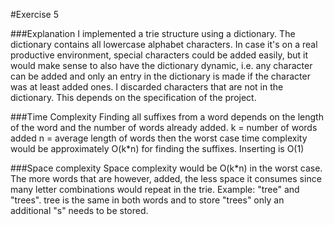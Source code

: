#Exercise 5

###Explanation
I implemented a trie structure using a dictionary. The dictionary contains all 
lowercase alphabet characters. In case it's on a real productive environment,
special characters could be added easily, but it would make sense to also have the 
dictionary dynamic, i.e. any character can be added and only an entry in the dictionary
is made if the character was at least added ones.
I discarded characters that are not in the dictionary. This depends on the specification of the
project.

###Time Complexity
Finding all suffixes from a word depends on the length of the word and the number
of words already added.
k = number of words added
n = average length of words
then the worst case time complexity would be approximately O(k*n) for finding the
suffixes.
Inserting is O(1)

###Space complexity
Space complexity would be O(k*n) in the worst case.
The more words that are however, added, the less space it consumes since many
letter combinations would repeat in the trie. 
Example: "tree" and "trees". tree is the same in both words and to store "trees" 
only an additional "s" needs to be stored.